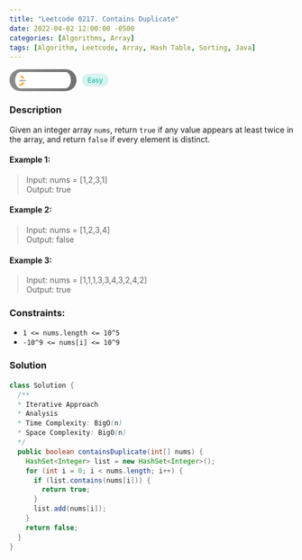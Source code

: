 ```yaml
---
title: "Leetcode 0217. Contains Duplicate"
date: 2022-04-02 12:00:00 -0500
categories: [Algorithms, Array]
tags: [Algorithm, Leetcode, Array, Hash Table, Sorting, Java]
---
```


<style type='text/css'>
blockquote {
  margin-left: 14px;
}
img {
  left: 0 !important;
  transform: none !important;
  -webkit-transform: none !important;
}
[class*="summary"] {
  display: none;
}
[class*="header"] {
  display: flex;
  flex-direction: row;
  align-items: center;
  gap: 10px;
}
[class*="leet_logo"] {
  height: 29px;
  padding: 5px 10px;
  border-radius: 21px;
  background-color: #f7f7f7;
  background: linear-gradient(90deg, rgba(80,80,80,0.65) 0%, rgba(36,36,36,0.65) 100%);
}
[class*="easy"] {
  color: #00B8A3;
  font-size: 12px;
  padding: 4px 10px;
  border-radius: 21px;
  background-color: rgba(0, 184, 163, 0.15);
}
[class*="medium"] {
  color: #FFC01E;
  font-size: 12px;
  padding: 4px 10px;
  border-radius: 21px;
  background-color: #FFC01E26;
}
</style>

<div class=summary>
  Given an integer array `nums`, return `true` if any value appears at least twice in the array, and return `false` if every element is distinct.　
  
  Example 1:　
  
  Input: nums = [1,2,3,1], Output: true　
</div>

<div id=header class=header>
  <img class=leet_logo src="/assets/img/leetcode_logo.png" alt="Leetcode" />
  <span class=easy>Easy</span>
</div>

### Description

Given an integer array `nums`, return `true` if any value appears at least twice in the array, and return `false` if every element is distinct.

#### Example 1:

> Input: nums = [1,2,3,1]<br/>
> Output: true

#### Example 2:

> Input: nums = [1,2,3,4]<br/>
> Output: false

#### Example 3:

> Input: nums = [1,1,1,3,3,4,3,2,4,2]<br/>
> Output: true

### Constraints:

- `1 <= nums.length <= 10^5`
- `-10^9 <= nums[i] <= 10^9`

### Solution

```java
class Solution {
  /**
  * Iterative Approach
  * Analysis
  * Time Complexity: BigO(n)
  * Space Complexity: BigO(n)
  */
  public boolean containsDuplicate(int[] nums) {
    HashSet<Integer> list = new HashSet<Integer>();
    for (int i = 0; i < nums.length; i++) {
      if (list.contains(nums[i])) {
        return true;
      }
      list.add(nums[i]);
    }
    return false;
  }
}
```

<script>
  const anchor = document.getElementById("header").querySelector("a");
  anchor.classList.remove("popup");
  anchor.style.cursor = "pointer";
  anchor.setAttribute("target", "_black");
  anchor.setAttribute("href", "https://leetcode.com/problems/contains-duplicate/");
</script>
